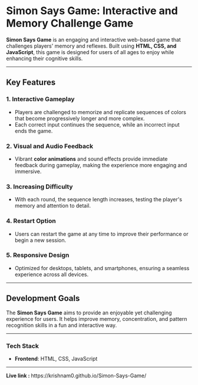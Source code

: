 # Simon Says Game: Interactive and Memory Challenge Game

**Simon Says Game** is an engaging and interactive web-based game that challenges players' memory and reflexes. Built using **HTML, CSS, and JavaScript**, this game is designed for users of all ages to enjoy while enhancing their cognitive skills.

---

## Key Features

### 1. Interactive Gameplay
- Players are challenged to memorize and replicate sequences of colors that become progressively longer and more complex.
- Each correct input continues the sequence, while an incorrect input ends the game.

### 2. Visual and Audio Feedback
- Vibrant **color animations** and sound effects provide immediate feedback during gameplay, making the experience more engaging and immersive.

### 3. Increasing Difficulty
- With each round, the sequence length increases, testing the player's memory and attention to detail.

### 4. Restart Option
- Users can restart the game at any time to improve their performance or begin a new session.

### 5. Responsive Design
- Optimized for desktops, tablets, and smartphones, ensuring a seamless experience across all devices.

---

## Development Goals

The **Simon Says Game** aims to provide an enjoyable yet challenging experience for users. It helps improve memory, concentration, and pattern recognition skills in a fun and interactive way.

---

### Tech Stack
- **Frontend**: HTML, CSS, JavaScript

---

<p><b>Live link : </b>https://krishnam0.github.io/Simon-Says-Game/</p>
